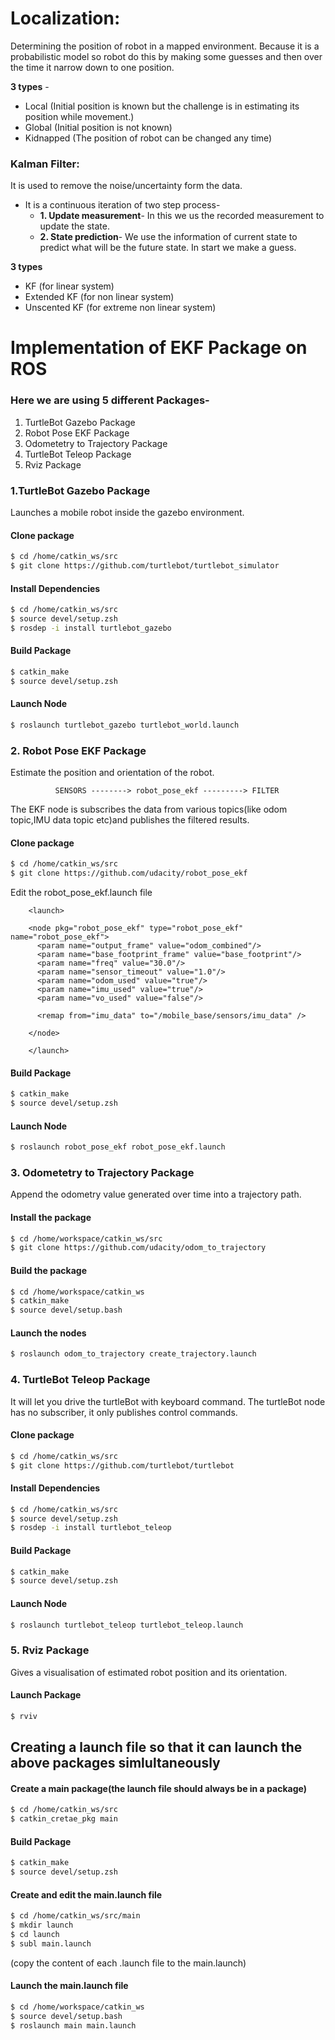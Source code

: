 # Localization:
Determining the position of robot in a mapped environment.
Because it is a probabilistic model so robot do this by making some guesses and then over the time it narrow down to one position.

**3 types** -  
* Local (Initial position is known but the challenge is in estimating its position while movement.)
* Global (Initial position is not known)
* Kidnapped (The position of robot can be changed any time)

### Kalman Filter: 
It is used to remove the noise/uncertainty form the data. 
* It is a continuous iteration of two step process-
	* **1. Update measurement**- In this we us the recorded measurement to update the state.
	* **2. State prediction**- We use the information of current state to predict what will 
be the future state. In start we make a guess.

**3 types** 
* KF (for linear system)
* Extended KF (for non linear system)
* Unscented KF (for extreme non linear system)


# Implementation of EKF Package on ROS

### Here we are using 5 different Packages-
1. TurtleBot Gazebo Package
2. Robot Pose EKF Package
3. Odometetry to Trajectory Package
4. TurtleBot Teleop Package
5. Rviz Package

### 1.TurtleBot Gazebo Package
Launches a mobile robot inside the gazebo environment.

#### Clone package
```sh
$ cd /home/catkin_ws/src
$ git clone https://github.com/turtlebot/turtlebot_simulator
```
#### Install Dependencies
```sh
$ cd /home/catkin_ws/src
$ source devel/setup.zsh
$ rosdep -i install turtlebot_gazebo
```
#### Build Package
```sh
$ catkin_make
$ source devel/setup.zsh
```
#### Launch Node
```sh 
$ roslaunch turtlebot_gazebo turtlebot_world.launch
```
### 2. Robot Pose EKF Package
Estimate the position and orientation of the robot.


              SENSORS --------> robot_pose_ekf ---------> FILTER

The EKF node is subscribes the data from various topics(like odom topic,IMU data topic etc)and publishes the filtered results.


#### Clone package
```sh
$ cd /home/catkin_ws/src
$ git clone https://github.com/udacity/robot_pose_ekf
```
Edit the robot_pose_ekf.launch file

		<launch>

		<node pkg="robot_pose_ekf" type="robot_pose_ekf" name="robot_pose_ekf">
		  <param name="output_frame" value="odom_combined"/>
		  <param name="base_footprint_frame" value="base_footprint"/>
		  <param name="freq" value="30.0"/>
		  <param name="sensor_timeout" value="1.0"/>  
		  <param name="odom_used" value="true"/>
		  <param name="imu_used" value="true"/>
		  <param name="vo_used" value="false"/>

		  <remap from="imu_data" to="/mobile_base/sensors/imu_data" />    

		</node>

		</launch>

#### Build Package
```sh
$ catkin_make
$ source devel/setup.zsh
```
#### Launch Node 
```sh
$ roslaunch robot_pose_ekf robot_pose_ekf.launch 
```
### 3. Odometetry to Trajectory Package
Append the odometry value generated over time into a trajectory path.

#### Install the package
```sh
$ cd /home/workspace/catkin_ws/src
$ git clone https://github.com/udacity/odom_to_trajectory
```
#### Build the package
```sh
$ cd /home/workspace/catkin_ws
$ catkin_make
$ source devel/setup.bash
```
#### Launch the nodes
```sh
$ roslaunch odom_to_trajectory create_trajectory.launch
```

### 4. TurtleBot Teleop Package
It will let you drive the turtleBot with keyboard command.
The turtleBot node has no subscriber, it only publishes control commands.

#### Clone package
```sh
$ cd /home/catkin_ws/src
$ git clone https://github.com/turtlebot/turtlebot
```
#### Install Dependencies
```sh
$ cd /home/catkin_ws/src
$ source devel/setup.zsh
$ rosdep -i install turtlebot_teleop
```
#### Build Package
```sh
$ catkin_make
$ source devel/setup.zsh
```
#### Launch Node 
```sh
$ roslaunch turtlebot_teleop turtlebot_teleop.launch
```

### 5. Rviz Package
Gives a visualisation of estimated robot position and its orientation.

#### Launch Package
```sh
$ rviv
```
## Creating a launch file so that it can launch the above packages simlultaneously
	
#### Create a main package(the launch file should always be in a package)
```sh
$ cd /home/catkin_ws/src
$ catkin_cretae_pkg main
```	
#### Build Package
```sh
$ catkin_make
$ source devel/setup.zsh
``` 	
#### Create and edit the main.launch file
```sh
$ cd /home/catkin_ws/src/main
$ mkdir launch
$ cd launch
$ subl main.launch
```
(copy the content of each .launch file to the main.launch)

#### Launch the main.launch file
```sh
$ cd /home/workspace/catkin_ws
$ source devel/setup.bash
$ roslaunch main main.launch
```



